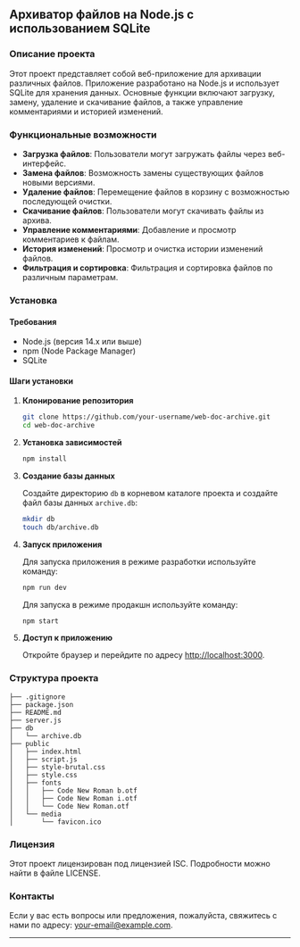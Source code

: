 ## Архиватор файлов на Node.js с использованием SQLite

### Описание проекта

Этот проект представляет собой веб-приложение для архивации различных файлов. Приложение разработано на Node.js и использует SQLite для хранения данных. Основные функции включают загрузку, замену, удаление и скачивание файлов, а также управление комментариями и историей изменений.

### Функциональные возможности

- **Загрузка файлов**: Пользователи могут загружать файлы через веб-интерфейс.
- **Замена файлов**: Возможность замены существующих файлов новыми версиями.
- **Удаление файлов**: Перемещение файлов в корзину с возможностью последующей очистки.
- **Скачивание файлов**: Пользователи могут скачивать файлы из архива.
- **Управление комментариями**: Добавление и просмотр комментариев к файлам.
- **История изменений**: Просмотр и очистка истории изменений файлов.
- **Фильтрация и сортировка**: Фильтрация и сортировка файлов по различным параметрам.

### Установка

#### Требования

- Node.js (версия 14.x или выше)
- npm (Node Package Manager)
- SQLite

#### Шаги установки

1. **Клонирование репозитория**

   ```bash
   git clone https://github.com/your-username/web-doc-archive.git
   cd web-doc-archive
   ```

2. **Установка зависимостей**

   ```bash
   npm install
   ```

3. **Создание базы данных**

   Создайте директорию `db` в корневом каталоге проекта и создайте файл базы данных `archive.db`:

   ```bash
   mkdir db
   touch db/archive.db
   ```

4. **Запуск приложения**

   Для запуска приложения в режиме разработки используйте команду:

   ```bash
   npm run dev
   ```

   Для запуска в режиме продакшн используйте команду:

   ```bash
   npm start
   ```

5. **Доступ к приложению**

   Откройте браузер и перейдите по адресу [http://localhost:3000](http://localhost:3000).

### Структура проекта

```plaintext
├── .gitignore
├── package.json
├── README.md
├── server.js
├── db
│   └── archive.db
├── public
│   ├── index.html
│   ├── script.js
│   ├── style-brutal.css
│   ├── style.css
│   ├── fonts
│   │   ├── Code New Roman b.otf
│   │   ├── Code New Roman i.otf
│   │   └── Code New Roman.otf
│   └── media
│       └── favicon.ico

```

### Лицензия

Этот проект лицензирован под лицензией ISC. Подробности можно найти в файле LICENSE.

### Контакты

Если у вас есть вопросы или предложения, пожалуйста, свяжитесь с нами по адресу: [your-email@example.com](mailto:your-email@example.com).

---
